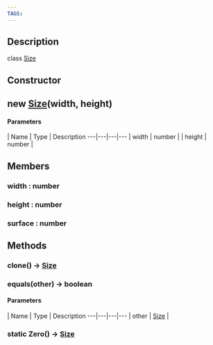 ```yaml
---
TAGS:
---
```

## Description

class [Size](/classes/2.4/Size)



## Constructor

## new [Size](/classes/2.4/Size)(width, height)



#### Parameters
 | Name | Type | Description
---|---|---|---
 | width | number | 
 | height | number | 
## Members

### width : number



### height : number



### surface : number



## Methods

### clone() &rarr; [Size](/classes/2.4/Size)


### equals(other) &rarr; boolean



#### Parameters
 | Name | Type | Description
---|---|---|---
 | other | [Size](/classes/2.4/Size) | 

### static Zero() &rarr; [Size](/classes/2.4/Size)


